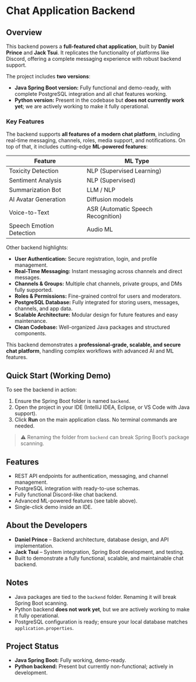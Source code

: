 # Chat Application Backend

## Overview
This backend powers a **full-featured chat application**, built by **Daniel Prince** and **Jack Tsui**. It replicates the functionality of platforms like Discord, offering a complete messaging experience with robust backend support.  

The project includes **two versions**:

- **Java Spring Boot version:** Fully functional and demo-ready, with complete PostgreSQL integration and all chat features working.  
- **Python version:** Present in the codebase but **does not currently work yet**; we are actively working to make it fully operational.  

### Key Features
The backend supports **all features of a modern chat platform**, including real-time messaging, channels, roles, media support, and notifications. On top of that, it includes cutting-edge **ML-powered features**:

| **Feature**              | **ML Type**                        |
| ------------------------ | ---------------------------------- |
| Toxicity Detection       | NLP (Supervised Learning)          |
| Sentiment Analysis       | NLP (Supervised)                   |
| Summarization Bot        | LLM / NLP                          |
| AI Avatar Generation     | Diffusion models                   |
| Voice-to-Text            | ASR (Automatic Speech Recognition) |
| Speech Emotion Detection | Audio ML                            |

Other backend highlights:

- **User Authentication:** Secure registration, login, and profile management.  
- **Real-Time Messaging:** Instant messaging across channels and direct messages.  
- **Channels & Groups:** Multiple chat channels, private groups, and DMs fully supported.  
- **Roles & Permissions:** Fine-grained control for users and moderators.  
- **PostgreSQL Database:** Fully integrated for storing users, messages, channels, and app data.  
- **Scalable Architecture:** Modular design for future features and easy maintenance.  
- **Clean Codebase:** Well-organized Java packages and structured components.  

This backend demonstrates a **professional-grade, scalable, and secure chat platform**, handling complex workflows with advanced AI and ML features.

## Quick Start (Working Demo)
To see the backend in action:

1. Ensure the Spring Boot folder is named `backend`.
2. Open the project in your IDE (IntelliJ IDEA, Eclipse, or VS Code with Java support).
3. Click **Run** on the main application class. No terminal commands are needed.

> ⚠️ Renaming the folder from `backend` can break Spring Boot’s package scanning.

## Features
- REST API endpoints for authentication, messaging, and channel management.
- PostgreSQL integration with ready-to-use schemas.
- Fully functional Discord-like chat backend.
- Advanced ML-powered features (see table above).
- Single-click demo inside an IDE.

## About the Developers
- **Daniel Prince** – Backend architecture, database design, and API implementation.
- **Jack Tsui** – System integration, Spring Boot development, and testing.
- Built to demonstrate a fully functional, scalable, and maintainable chat backend.

## Notes
- Java packages are tied to the `backend` folder. Renaming it will break Spring Boot scanning.
- Python backend **does not work yet**, but we are actively working to make it fully operational.
- PostgreSQL configuration is ready; ensure your local database matches `application.properties`.

## Project Status
- **Java Spring Boot:** Fully working, demo-ready.
- **Python backend:** Present but currently non-functional; actively in development.
